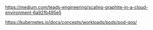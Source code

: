 https://medium.com/teads-engineering/scaling-graphite-in-a-cloud-environment-6a92fb495e5

https://kubernetes.io/docs/concepts/workloads/pods/pod-qos/